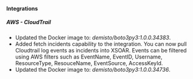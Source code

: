 
#### Integrations
##### AWS - CloudTrail
- Updated the Docker image to: *demisto/boto3py3:1.0.0.34383*.
- Added fetch incidents capability to the integration. You can now pull Cloudtrail log events as incidents into XSOAR. Events can be filtered using AWS filters such as EventName, EventID, Username, ResourceType, ResouceName, EventSource, AccessKeyId.
- Updated the Docker image to: *demisto/boto3py3:1.0.0.34736*.
